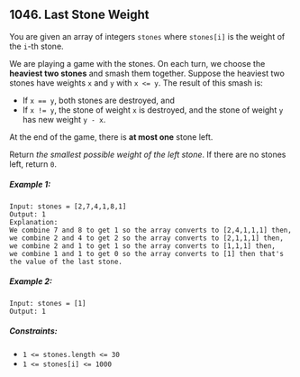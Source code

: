 ## 1046. Last Stone Weight

You are given an array of integers ```stones``` where ```stones[i]``` is the weight of the ```i```-th stone.

We are playing a game with the stones. On each turn, we choose the **heaviest two stones** and smash them together. Suppose the heaviest two stones have weights ```x``` and ```y``` with ```x <= y```. The result of this smash is:
* If ```x == y```, both stones are destroyed, and
* If ```x != y```, the stone of weight ```x``` is destroyed, and the stone of weight ```y``` has new weight ```y - x```.

At the end of the game, there is **at most one** stone left.

Return *the smallest possible weight of the left stone*. If there are no stones left, return ```0```.

##### Example 1:
```
Input: stones = [2,7,4,1,8,1]
Output: 1
Explanation:
We combine 7 and 8 to get 1 so the array converts to [2,4,1,1,1] then,
we combine 2 and 4 to get 2 so the array converts to [2,1,1,1] then,
we combine 2 and 1 to get 1 so the array converts to [1,1,1] then,
we combine 1 and 1 to get 0 so the array converts to [1] then that's the value of the last stone.
```
##### Example 2:
```
Input: stones = [1]
Output: 1
```

##### Constraints:

* ```1 <= stones.length <= 30```
* ```1 <= stones[i] <= 1000```